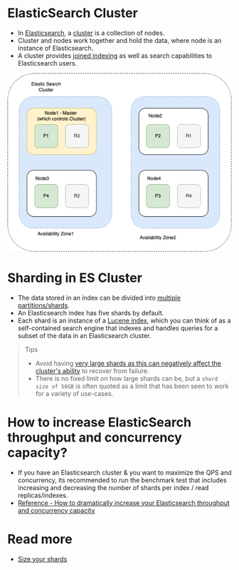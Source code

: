 # ElasticSearch Cluster
- In [Elasticsearch](https://www.elastic.co/guide/en/elasticsearch/reference/current/add-elasticsearch-nodes.html), a [cluster](../../../3_SystemGlossaries/Scalability/ServersCluster.md) is a collection of nodes.
- Cluster and nodes work together and hold the data, where node is an instance of Elasticsearch.
- A cluster provides [joined indexing](../../DataStructuresDB/Indexing/Readme.md) as well as search capabilities to Elasticsearch users.

![img.png](assests/ElasticSearch-Cluster.png)

# Sharding in ES Cluster
- The data stored in an index can be divided into [multiple partitions/shards](../../Glossaries/PartioningSharding.md).
- An Elasticsearch index has five shards by default.
- Each shard is an instance of a [Lucene index](../Readme.md), which you can think of as a self-contained search engine that indexes and handles queries for a subset of the data in an Elasticsearch cluster.

> Tips
> - Avoid having [very large shards as this can negatively affect the cluster's ability](https://www.elastic.co/blog/how-many-shards-should-i-have-in-my-elasticsearch-cluster) to recover from failure. 
> - There is no fixed limit on how large shards can be, but a `shard size of 50GB` is often quoted as a limit that has been seen to work for a variety of use-cases.

# How to increase ElasticSearch throughput and concurrency capacity?
- If you have an Elasticsearch cluster & you want to maximize the QPS and concurrency, its recommended to run the benchmark test that includes increasing and decreasing the number of shards per index / read replicas/indexes.
- [Reference - How to dramatically increase your Elasticsearch throughput and concurrency capacity](https://medium.com/explorium-ai/how-to-dramatically-increase-your-elasticsearch-throughput-and-concurrency-capacity-c32d7bb02ac2)

# Read more
- [Size your shards](https://www.elastic.co/guide/en/elasticsearch/reference/current/size-your-shards.html)
